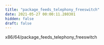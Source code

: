 ```yaml
---
title: "package_feeds_telephony_freeswitch"
date: 2021-05-27 00:00:11.280301
hidden: false
draft: false
---
```


x86/64/package_feeds_telephony_freeswitch

